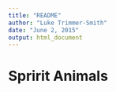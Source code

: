 ```yaml
---
title: "README"
author: "Luke Trimmer-Smith"
date: "June 2, 2015"
output: html_document
---
```


# Spririt Animals
